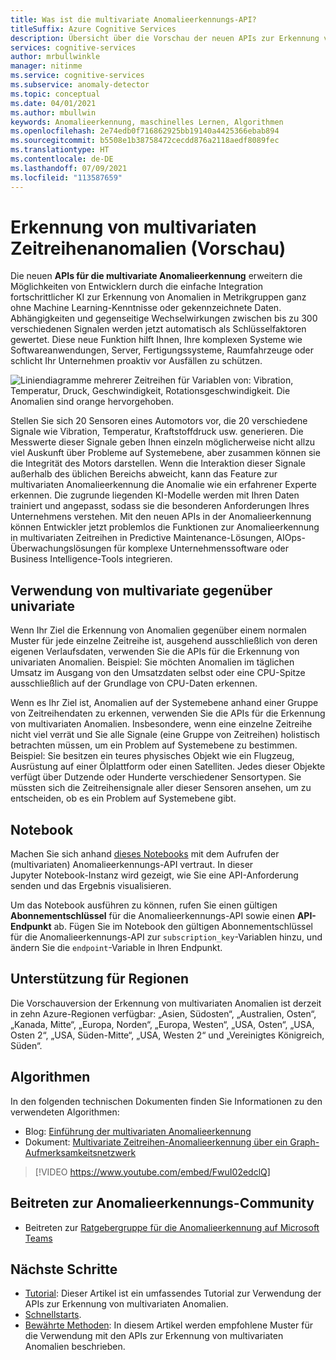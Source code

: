 ```yaml
---
title: Was ist die multivariate Anomalieerkennungs-API?
titleSuffix: Azure Cognitive Services
description: Übersicht über die Vorschau der neuen APIs zur Erkennung von multivariaten Anomalien.
services: cognitive-services
author: mrbullwinkle
manager: nitinme
ms.service: cognitive-services
ms.subservice: anomaly-detector
ms.topic: conceptual
ms.date: 04/01/2021
ms.author: mbullwin
keywords: Anomalieerkennung, maschinelles Lernen, Algorithmen
ms.openlocfilehash: 2e74edb0f716862925bb19140a4425366ebab894
ms.sourcegitcommit: b5508e1b38758472cecdd876a2118aedf8089fec
ms.translationtype: HT
ms.contentlocale: de-DE
ms.lasthandoff: 07/09/2021
ms.locfileid: "113587659"
---
```

# <a name="multivariate-time-series-anomaly-detection-preview"></a>Erkennung von multivariaten Zeitreihenanomalien (Vorschau)

Die neuen **APIs für die multivariate Anomalieerkennung** erweitern die Möglichkeiten von Entwicklern durch die einfache Integration fortschrittlicher KI zur Erkennung von Anomalien in Metrikgruppen ganz ohne Machine Learning-Kenntnisse oder gekennzeichnete Daten. Abhängigkeiten und gegenseitige Wechselwirkungen zwischen bis zu 300 verschiedenen Signalen werden jetzt automatisch als Schlüsselfaktoren gewertet. Diese neue Funktion hilft Ihnen, Ihre komplexen Systeme wie Softwareanwendungen, Server, Fertigungssysteme, Raumfahrzeuge oder schlicht Ihr Unternehmen proaktiv vor Ausfällen zu schützen.

![Liniendiagramme mehrerer Zeitreihen für Variablen von: Vibration, Temperatur, Druck, Geschwindigkeit, Rotationsgeschwindigkeit. Die Anomalien sind orange hervorgehoben.](./media/multivariate-graph.png)

Stellen Sie sich 20 Sensoren eines Automotors vor, die 20 verschiedene Signale wie Vibration, Temperatur, Kraftstoffdruck usw. generieren. Die Messwerte dieser Signale geben Ihnen einzeln möglicherweise nicht allzu viel Auskunft über Probleme auf Systemebene, aber zusammen können sie die Integrität des Motors darstellen. Wenn die Interaktion dieser Signale außerhalb des üblichen Bereichs abweicht, kann das Feature zur multivariaten Anomalieerkennung die Anomalie wie ein erfahrener Experte erkennen. Die zugrunde liegenden KI-Modelle werden mit Ihren Daten trainiert und angepasst, sodass sie die besonderen Anforderungen Ihres Unternehmens verstehen. Mit den neuen APIs in der Anomalieerkennung können Entwickler jetzt problemlos die Funktionen zur Anomalieerkennung in multivariaten Zeitreihen in Predictive Maintenance-Lösungen, AIOps-Überwachungslösungen für komplexe Unternehmenssoftware oder Business Intelligence-Tools integrieren.

## <a name="when-to-use-multivariate-versus-univariate"></a>Verwendung von **multivariate** gegenüber **univariate**

Wenn Ihr Ziel die Erkennung von Anomalien gegenüber einem normalen Muster für jede einzelne Zeitreihe ist, ausgehend ausschließlich von deren eigenen Verlaufsdaten, verwenden Sie die APIs für die Erkennung von univariaten Anomalien. Beispiel: Sie möchten Anomalien im täglichen Umsatz im Ausgang von den Umsatzdaten selbst oder eine CPU-Spitze ausschließlich auf der Grundlage von CPU-Daten erkennen.

Wenn es Ihr Ziel ist, Anomalien auf der Systemebene anhand einer Gruppe von Zeitreihendaten zu erkennen, verwenden Sie die APIs für die Erkennung von multivariaten Anomalien. Insbesondere, wenn eine einzelne Zeitreihe nicht viel verrät und Sie alle Signale (eine Gruppe von Zeitreihen) holistisch betrachten müssen, um ein Problem auf Systemebene zu bestimmen. Beispiel: Sie besitzen ein teures physisches Objekt wie ein Flugzeug, Ausrüstung auf einer Ölplattform oder einen Satelliten. Jedes dieser Objekte verfügt über Dutzende oder Hunderte verschiedener Sensortypen. Sie müssten sich die Zeitreihensignale aller dieser Sensoren ansehen, um zu entscheiden, ob es ein Problem auf Systemebene gibt.

## <a name="notebook"></a>Notebook

Machen Sie sich anhand [dieses Notebooks](https://github.com/Azure-Samples/AnomalyDetector/blob/master/ipython-notebook/Multivariate%20API%20Demo%20Notebook.ipynb) mit dem Aufrufen der (multivariaten) Anomalieerkennungs-API vertraut. In dieser Jupyter Notebook-Instanz wird gezeigt, wie Sie eine API-Anforderung senden und das Ergebnis visualisieren.

Um das Notebook ausführen zu können, rufen Sie einen gültigen **Abonnementschlüssel** für die Anomalieerkennungs-API sowie einen **API-Endpunkt** ab. Fügen Sie im Notebook den gültigen Abonnementschlüssel für die Anomalieerkennungs-API zur `subscription_key`-Variablen hinzu, und ändern Sie die `endpoint`-Variable in Ihren Endpunkt.

## <a name="region-support"></a>Unterstützung für Regionen

Die Vorschauversion der Erkennung von multivariaten Anomalien ist derzeit in zehn Azure-Regionen verfügbar: „Asien, Südosten“, „Australien, Osten“, „Kanada, Mitte“, „Europa, Norden“, „Europa, Westen“, „USA, Osten“, „USA, Osten 2“, „USA, Süden-Mitte“, „USA, Westen 2“ und „Vereinigtes Königreich, Süden“.

## <a name="algorithms"></a>Algorithmen

In den folgenden technischen Dokumenten finden Sie Informationen zu den verwendeten Algorithmen:

* Blog: [Einführung der multivariaten Anomalieerkennung](https://techcommunity.microsoft.com/t5/azure-ai/introducing-multivariate-anomaly-detection/ba-p/2260679)
* Dokument: [Multivariate Zeitreihen-Anomalieerkennung über ein Graph-Aufmerksamkeitsnetzwerk](https://arxiv.org/abs/2009.02040)


> [!VIDEO https://www.youtube.com/embed/FwuI02edclQ]


## <a name="join-the-anomaly-detector-community"></a>Beitreten zur Anomalieerkennungs-Community

- Beitreten zur [Ratgebergruppe für die Anomalieerkennung auf Microsoft Teams](https://aka.ms/AdAdvisorsJoin)

## <a name="next-steps"></a>Nächste Schritte

- [Tutorial](./tutorials/learn-multivariate-anomaly-detection.md): Dieser Artikel ist ein umfassendes Tutorial zur Verwendung der APIs zur Erkennung von multivariaten Anomalien.
- [Schnellstarts](./quickstarts/client-libraries-multivariate.md).
- [Bewährte Methoden](./concepts/best-practices-multivariate.md): In diesem Artikel werden empfohlene Muster für die Verwendung mit den APIs zur Erkennung von multivariaten Anomalien beschrieben.
